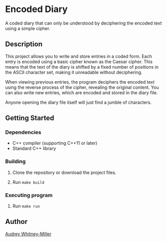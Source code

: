 # Encoded Diary

A coded diary that can only be understood by deciphering the encoded text using a simple cipher.

## Description

This project allows you to write and store entries in a coded form. Each entry is encoded using a basic cipher known as the Caesar cipher. This means that the text of the diary is shifted by a fixed number of positions in the ASCII character set, making it unreadable without deciphering.

When viewing previous entries, the program deciphers the encoded text using the reverse process of the cipher, revealing the original content. You can also write new entries, which are encoded and stored in the diary file.

Anyone opening the diary file itself will just find a jumble of characters.

## Getting Started

### Dependencies

- C++ compiler (supporting C++11 or later)
- Standard C++ library

### Building

1. Clone the repository or download the project files.

2. Run `make build`

### Executing program

1. Run `make run`

## Author

[Audrey Whitney-Miller](https://github.com/awhitneymiller)

